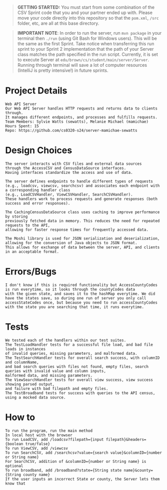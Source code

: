 > **GETTING STARTED:** You must start from some combination of the CSV Sprint code that you and your partner ended up with. Please move your code directly into this repository so that the `pom.xml`, `/src` folder, etc, are all at this base directory.

> **IMPORTANT NOTE**: In order to run the server, run `mvn package` in your terminal then `./run` (using Git Bash for Windows users). This will be the same as the first Sprint. Take notice when transferring this run sprint to your Sprint 2 implementation that the path of your Server class matches the path specified in the run script. Currently, it is set to execute Server at `edu/brown/cs/student/main/server/Server`. Running through terminal will save a lot of computer resources (IntelliJ is pretty intensive!) in future sprints.

# Project Details
    Web API Server
    Our Web API Server handles HTTP requests and returns data to clients through. 
    It manages different endpoints, and processes and fulfills requests.
    Team Members: Sylvie Watts (sewatts), Melanie Michael (mamichae)
    Hours Spent: 15
    Repo: https://github.com/cs0320-s24/server-mamichae-sewatts

# Design Choices
    The server interacts with CSV files and external data sources 
    through the AccessCSV and CensusDataSource interfaces. 
    Having interfaces standardize the access and use of data. 
    
    The server defines endpoints to handle different types of requests 
    (e.g., loadcsv, viewcsv, searchcsv) and associates each endpoint with a corresponding handler class 
    (e.g., LoadCSVHandler, ViewCSVHandler, SearchCSVHandler). 
    These handlers work to process requests and generate responses (both success and error responses).
    
    The CachingCensusDataSource class uses caching to improve performance by storing 
    previously fetched data in memory. This reduces the need for repeated requests to the API, 
    allowing for faster response times for frequently accessed data.

    The Moshi library is used for JSON serialization and deserialization, 
    allowing for the conversion of Java objects to JSON format. 
    This allows for exchange of data between the server, API, and clients in an acceptable format.

# Errors/Bugs
    I don't know if this is required functionality but AccessCountyCodes is run everytime, so it looks through the countyCodes data
    with the given state, and saves it to the hashMap everytime. We did have the states save, so during one run of server you only call
    accessStateCodes once, but because you need to run accessCountyCodes with the state you are searching that time, it runs everytime.

# Tests
    We tested each of the handlers within our test suites. 
    The TestLoadHandler tests for a successful file load, and bad file loads in instances 
    of invalid queries, missing parameters, and malformed data.
    The TestSearchHandler tests for overall search success, with columnID and columnName, 
    and bad search queries with files not found, empty files, search queries with invalid value and column inputs, 
    malformed data, and missing parameters. 
    The ViewSearchHandler tests for overall view success, view success showing parsed output, 
    and failure with bad filepath and empty files. 
    The TestBroadband tests for success with queries to the API census, using a mocked data source. 

# How to    
    To run the program, run the main method
    In local host with the browser
    To run LoadCSV, add /loadcsv?filepath={input filepath}&headers={boolean true/false}
    To run ViewCSV, add /viewcsv
    To run SearchCSV, add /searchcsv?value={search value}&columnID={number or String name}
    For SearchCSV, addition of &columnID={number or String name} is optional
    To run broadband, add /broadband?state={String state name}&county={String county name}
    If the user inputs an incorrect State or county, the Server lets them know that
